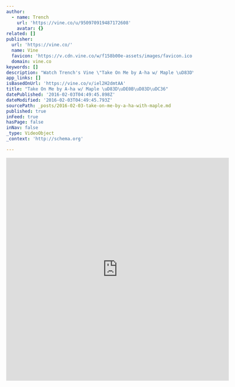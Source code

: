 ```yaml
---
author:
  - name: Trench
    url: 'https://vine.co/u/950970919487172608'
    avatar: {}
related: []
publisher:
  url: 'https://vine.co/'
  name: Vine
  favicon: 'https://v.cdn.vine.co/w/f158b00e-assets/images/favicon.ico'
  domain: vine.co
keywords: []
description: "Watch Trench's Vine \"Take On Me by A-ha w/ Maple \uD83D\uDE0B\uD83D\uDC36\" taken on 23 January 2016. It has 28670 likes. The entertainment network where videos and personalities get really big, really fast. Download Vine to watch videos, remixes and trends before they blow up."
app_links: []
isBasedOnUrl: 'https://vine.co/v/iel2H2dmtAA'
title: "Take On Me by A-ha w/ Maple \uD83D\uDE0B\uD83D\uDC36"
datePublished: '2016-02-03T04:49:45.898Z'
dateModified: '2016-02-03T04:49:45.793Z'
sourcePath: _posts/2016-02-03-take-on-me-by-a-ha-with-maple.md
published: true
inFeed: true
hasPage: false
inNav: false
_type: VideoObject
_context: 'http://schema.org'

---
```

<iframe src="https://cdn.embedly.com/widgets/media.html?src=https%3A%2F%2Fvine.co%2Fv%2Fiel2H2dmtAA%2Fembed%2Fsimple&amp;url=https%3A%2F%2Fvine.co%2Fv%2Fiel2H2dmtAA&amp;image=https%3A%2F%2Fv.cdn.vine.co%2Fr%2Fvideos%2F71011869911302724595643826176_4d51459180c.5.1.15121246631050250002.mp4.jpg%3FversionId%3Dnupk6.2.8MciSMqMKNPxH3pab0Ubelva&amp;key=b7d04c9b404c499eba89ee7072e1c4f7&amp;type=text%2Fhtml&amp;schema=vine" width="600" height="600" scrolling="no" frameborder="0" allowfullscreen="allowfullscreen" style=""></iframe>
